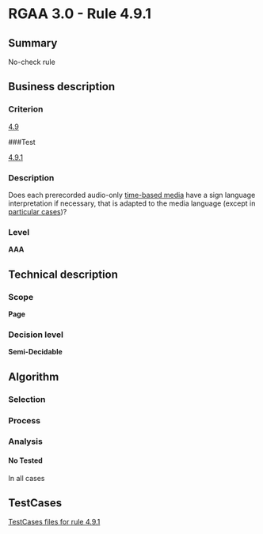 # RGAA 3.0 -  Rule 4.9.1

## Summary

No-check rule

## Business description

### Criterion

[4.9](http://asqatasun.github.io/RGAA--3.0--EN/RGAA3.0_Criteria_English_version_v1.html#crit-4-9)

###Test

[4.9.1](http://asqatasun.github.io/RGAA--3.0--EN/RGAA3.0_Criteria_English_version_v1.html#test-4-9-1)

### Description
Does each prerecorded
    audio-only <a href="http://asqatasun.github.io/RGAA--3.0--EN/RGAA3.0_Glossary_English_version_v1.html#mMediaTemp">time-based
  media</a> have a sign language interpretation if
    necessary, that is adapted to the media language (except
    in <a title="Particular cases for criterion 4.9" href="http://asqatasun.github.io/RGAA--3.0--EN/RGAA3.0_Particular_cases_English_version_v1.html#cpCrit4-">particular cases</a>)? 


### Level

**AAA**

## Technical description

### Scope

**Page**

### Decision level

**Semi-Decidable**

## Algorithm

### Selection

### Process

### Analysis

#### No Tested 

In all cases



##  TestCases 

[TestCases files for rule 4.9.1](https://github.com/Asqatasun/Asqatasun/tree/master/rules/rules-rgaa3.0/src/test/resources/testcases/rgaa30/Rgaa30Rule040901/) 


